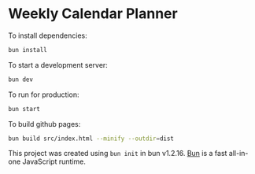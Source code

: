 # Weekly Calendar Planner

To install dependencies:

```bash
bun install
```

To start a development server:

```bash
bun dev
```

To run for production:

```bash
bun start
```

To build github pages:

```bash
bun build src/index.html --minify --outdir=dist
```

This project was created using `bun init` in bun v1.2.16. [Bun](https://bun.sh) is a fast all-in-one JavaScript runtime.
